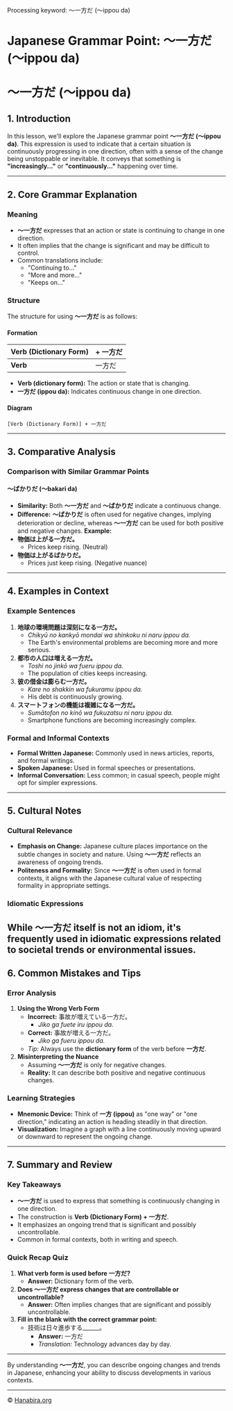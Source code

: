 Processing keyword: ～一方だ (〜ippou da)
# Japanese Grammar Point: ～一方だ (〜ippou da)
# ～一方だ (〜ippou da)
## 1. Introduction
In this lesson, we'll explore the Japanese grammar point **～一方だ (〜ippou da)**. This expression is used to indicate that a certain situation is continuously progressing in one direction, often with a sense of the change being unstoppable or inevitable. It conveys that something is **"increasingly..."** or **"continuously..."** happening over time.

---
## 2. Core Grammar Explanation
### Meaning
- **～一方だ** expresses that an action or state is continuing to change in one direction.
- It often implies that the change is significant and may be difficult to control.
- Common translations include:
  - "Continuing to..."
  - "More and more..."
  - "Keeps on..."
### Structure
The structure for using **～一方だ** is as follows:
#### Formation
| Verb (Dictionary Form) | + 一方だ |
|------------------------|----------|
| **Verb**               | 一方だ   |
- **Verb (dictionary form):** The action or state that is changing.
- **一方だ (ippou da):** Indicates continuous change in one direction.
#### Diagram
```
[Verb (Dictionary Form)] + 一方だ
```
---
## 3. Comparative Analysis
### Comparison with Similar Grammar Points
#### ～ばかりだ (〜bakari da)
- **Similarity:** Both **～一方だ** and **～ばかりだ** indicate a continuous change.
- **Difference:** **～ばかりだ** is often used for negative changes, implying deterioration or decline, whereas **～一方だ** can be used for both positive and negative changes.
**Example:**
- **物価は上がる一方だ。**
  - Prices keep rising. (Neutral)
- **物価は上がるばかりだ。**
  - Prices just keep rising. (Negative nuance)
---
## 4. Examples in Context
### Example Sentences
1. **地球の環境問題は深刻になる一方だ。**
   - *Chikyū no kankyō mondai wa shinkoku ni naru ippou da.*
   - The Earth's environmental problems are becoming more and more serious.
2. **都市の人口は増える一方だ。**
   - *Toshi no jinkō wa fueru ippou da.*
   - The population of cities keeps increasing.
3. **彼の借金は膨らむ一方だ。**
   - *Kare no shakkin wa fukuramu ippou da.*
   - His debt is continuously growing.
4. **スマートフォンの機能は複雑になる一方だ。**
   - *Sumātofon no kinō wa fukuzatsu ni naru ippou da.*
   - Smartphone functions are becoming increasingly complex.
### Formal and Informal Contexts
- **Formal Written Japanese:** Commonly used in news articles, reports, and formal writings.
- **Spoken Japanese:** Used in formal speeches or presentations.
- **Informal Conversation:** Less common; in casual speech, people might opt for simpler expressions.
---
## 5. Cultural Notes
### Cultural Relevance
- **Emphasis on Change:** Japanese culture places importance on the subtle changes in society and nature. Using **～一方だ** reflects an awareness of ongoing trends.
- **Politeness and Formality:** Since **～一方だ** is often used in formal contexts, it aligns with the Japanese cultural value of respecting formality in appropriate settings.
### Idiomatic Expressions
While **～一方だ** itself is not an idiom, it's frequently used in idiomatic expressions related to societal trends or environmental issues.
---
## 6. Common Mistakes and Tips
### Error Analysis
1. **Using the Wrong Verb Form**
   - **Incorrect:** 事故が増えている一方だ。
     - *Jiko ga fuete iru ippou da.*
   - **Correct:** 事故が増える一方だ。
     - *Jiko ga fueru ippou da.*
   - *Tip:* Always use the **dictionary form** of the verb before **一方だ**.
2. **Misinterpreting the Nuance**
   - Assuming **～一方だ** is only for negative changes.
   - **Reality:** It can describe both positive and negative continuous changes.
### Learning Strategies
- **Mnemonic Device:** Think of **一方 (ippou)** as "one way" or "one direction," indicating an action is heading steadily in that direction.
- **Visualization:** Imagine a graph with a line continuously moving upward or downward to represent the ongoing change.
---
## 7. Summary and Review
### Key Takeaways
- **～一方だ** is used to express that something is continuously changing in one direction.
- The construction is **Verb (Dictionary Form) + 一方だ**.
- It emphasizes an ongoing trend that is significant and possibly uncontrollable.
- Common in formal contexts, both in writing and speech.
### Quick Recap Quiz
1. **What verb form is used before 一方だ?**
   - **Answer:** Dictionary form of the verb.
2. **Does ～一方だ express changes that are controllable or uncontrollable?**
   - **Answer:** Often implies changes that are significant and possibly uncontrollable.
3. **Fill in the blank with the correct grammar point:**
   - 技術は日々進歩する______。
     - **Answer:** 一方だ
     - *Translation:* Technology advances day by day.
---
By understanding **～一方だ**, you can describe ongoing changes and trends in Japanese, enhancing your ability to discuss developments in various contexts.


---

© [Hanabira.org](https://hanabira.org)
